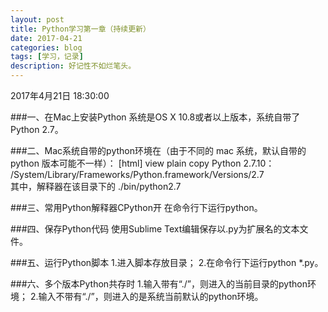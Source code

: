 ```yaml
---
layout: post
title: Python学习第一章（持续更新）
date: 2017-04-21
categories: blog
tags: [学习，记录]
description: 好记性不如烂笔头。
---
```




2017年4月21日 18:30:00

###一、在Mac上安装Python
系统是OS X 10.8或者以上版本，系统自带了Python 2.7。

###二、Mac系统自带的python环境在（由于不同的 mac 系统，默认自带的 python 版本可能不一样）：
[html] view plain copy
Python 2.7.10： /System/Library/Frameworks/Python.framework/Versions/2.7  
其中，解释器在该目录下的 ./bin/python2.7

###三、常用Python解释器CPython开
在命令行下运行python。

###四、保存Python代码
使用Sublime Text编辑保存以.py为扩展名的文本文件。

###五、运行Python脚本
1.进入脚本存放目录；
2.在命令行下运行python *.py。

###六、多个版本Python共存时
1.输入带有“./”，则进入的当前目录的python环境；
2.输入不带有“./”，则进入的是系统当前默认的python环境。
